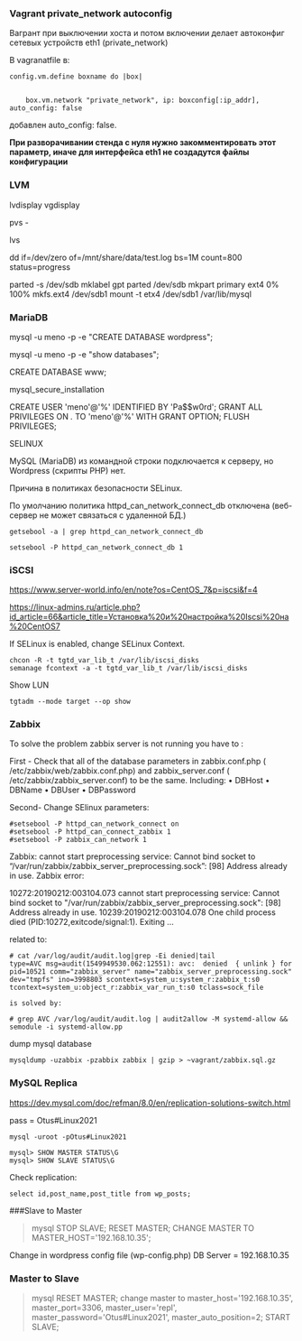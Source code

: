 ### Vagrant private_network autoconfig

Вагрант при выключении хоста и потом включении делает автоконфиг сетевых устройств eth1 (private_network)

В vagranatfile в:

```
config.vm.define boxname do |box|
  
 
    box.vm.network "private_network", ip: boxconfig[:ip_addr], auto_config: false
```
добавлен auto_config: false. 

**При разворачивании стенда с нуля нужно закомментировать этот параметр, иначе для интерфейса eth1 не создадутся файлы конфигурации**

### LVM

lvdisplay
vgdisplay

pvs - 

lvs

dd if=/dev/zero of=/mnt/share/data/test.log bs=1M count=800 status=progress


parted -s /dev/sdb mklabel gpt
parted /dev/sdb mkpart primary ext4 0% 100%
mkfs.ext4 /dev/sdb1 
mount -t etx4 /dev/sdb1 /var/lib/mysql

### MariaDB

mysql -u meno -p -e "CREATE DATABASE wordpress"; 

mysql -u meno -p -e "show databases"; 

CREATE DATABASE www;

mysql_secure_installation


CREATE USER 'meno'@'%' IDENTIFIED BY 'Pa$$w0rd';
GRANT ALL PRIVILEGES ON *.* TO 'meno'@'%' WITH GRANT OPTION;
FLUSH PRIVILEGES;



SELINUX

MySQL (MariaDB) из командной строки подключается к серверу, но Wordpress (скрипты PHP) нет.

Причина в политиках безопасности SELinux.

По умолчанию политика httpd_can_network_connect_db отключена (веб-сервер не может связаться с удаленной БД.)
```
getsebool -a | grep httpd_can_network_connect_db 

setsebool -P httpd_can_network_connect_db 1 
```


### iSCSI

https://www.server-world.info/en/note?os=CentOS_7&p=iscsi&f=4

https://linux-admins.ru/article.php?id_article=66&article_title=Установка%20и%20настройка%20Iscsi%20на%20CentOS7


If SELinux is enabled, change SELinux Context.
```
chcon -R -t tgtd_var_lib_t /var/lib/iscsi_disks
semanage fcontext -a -t tgtd_var_lib_t /var/lib/iscsi_disks
```


Show LUN 
```
tgtadm --mode target --op show 
```

### Zabbix 

To solve the problem zabbix server is not running you have to :

First - Check that all of the database parameters in zabbix.conf.php ( /etc/zabbix/web/zabbix.conf.php) and zabbix_server.conf ( /etc/zabbix/zabbix_server.conf) to be the same. Including:
• DBHost
• DBName
• DBUser
• DBPassword

Second- Change SElinux parameters:
```
#setsebool -P httpd_can_network_connect on
#setsebool -P httpd_can_connect_zabbix 1
#setsebool -P zabbix_can_network 1
```

Zabbix: cannot start preprocessing service: Cannot bind socket to “/var/run/zabbix/zabbix_server_preprocessing.sock”: [98] Address already in use.
Zabbix error:

 10272:20190212:003104.073 cannot start preprocessing service: Cannot bind socket to "/var/run/zabbix/zabbix_server_preprocessing.sock": [98] Address already in use.
 10239:20190212:003104.078 One child process died (PID:10272,exitcode/signal:1). Exiting …

related to:
```
# cat /var/log/audit/audit.log|grep -Ei denied|tail
type=AVC msg=audit(1549949530.062:12551): avc:  denied  { unlink } for  pid=10521 comm="zabbix_server" name="zabbix_server_preprocessing.sock" dev="tmpfs" ino=3998803 scontext=system_u:system_r:zabbix_t:s0 tcontext=system_u:object_r:zabbix_var_run_t:s0 tclass=sock_file

is solved by:

# grep AVC /var/log/audit/audit.log | audit2allow -M systemd-allow && semodule -i systemd-allow.pp

```

dump mysql database 

```
mysqldump -uzabbix -pzabbix zabbix | gzip > ~vagrant/zabbix.sql.gz
```



### MySQL Replica

https://dev.mysql.com/doc/refman/8.0/en/replication-solutions-switch.html


pass = Otus#Linux2021


```
mysql -uroot -pOtus#Linux2021

mysql> SHOW MASTER STATUS\G
mysql> SHOW SLAVE STATUS\G
```

Check replication:
```
select id,post_name,post_title from wp_posts;
```

###Slave to Master
> mysql
STOP SLAVE;
RESET MASTER;
CHANGE MASTER TO MASTER_HOST='192.168.10.35';


Change in wordpress config file (wp-config.php) DB Server = 192.168.10.35

### Master to Slave

>mysql
RESET MASTER;
change master to master_host='192.168.10.35', master_port=3306, master_user='repl', master_password='Otus#Linux2021', master_auto_position=2;
START SLAVE;